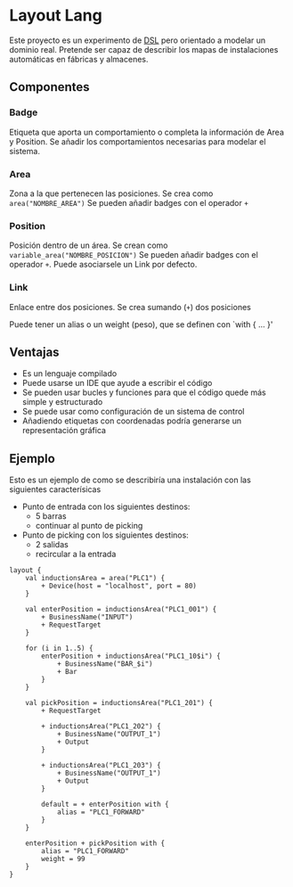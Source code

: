 # Layout Lang

Este proyecto es un experimento de [DSL](https://en.wikipedia.org/wiki/Domain-specific_language) 
pero orientado a modelar un dominio real. Pretende ser capaz de describir los mapas de instalaciones
automáticas en fábricas y almacenes.

## Componentes

### Badge
Etiqueta que aporta un comportamiento o completa la información de Area y Position.
Se añadir los comportamientos necesarias para modelar el sistema.

### Area
Zona a la que pertenecen las posiciones. Se crea como `area("NOMBRE_AREA")`
Se pueden añadir badges con el operador `+`

### Position
Posición dentro de un área. Se crean como `variable_area("NOMBRE_POSICION")`
Se pueden añadir badges con el operador `+`. Puede asociarsele un Link por defecto.

### Link
Enlace entre dos posiciones. Se crea sumando (`+`) dos posiciones 

Puede tener un alias o un weight (peso), que se definen con `with { ... }'

## Ventajas

- Es un lenguaje compilado
- Puede usarse un IDE que ayude a escribir el código
- Se pueden usar bucles y funciones para que el código quede más simple y estructurado
- Se puede usar como configuración de un sistema de control
- Añadiendo etiquetas con coordenadas podría generarse un representación gráfica

## Ejemplo

Esto es un ejemplo de como se describiría una instalación con las siguientes caracterísicas
 - Punto de entrada con los siguientes destinos:
    - 5 barras
    - continuar al punto de picking
 - Punto de picking con los siguientes destinos:
    - 2 salidas
    - recircular a la entrada
    

```
layout {
    val inductionsArea = area("PLC1") {
        + Device(host = "localhost", port = 80)
    }

    val enterPosition = inductionsArea("PLC1_001") {
        + BusinessName("INPUT")
        + RequestTarget
    }

    for (i in 1..5) {
        enterPosition + inductionsArea("PLC1_10$i") {
            + BusinessName("BAR_$i")
            + Bar
        }
    }
    
    val pickPosition = inductionsArea("PLC1_201") {
        + RequestTarget

        + inductionsArea("PLC1_202") {
            + BusinessName("OUTPUT_1")
            + Output
        }

        + inductionsArea("PLC1_203") {
            + BusinessName("OUTPUT_1")
            + Output
        }

        default = + enterPosition with {
            alias = "PLC1_FORWARD"
        }
    }

    enterPosition + pickPosition with {
        alias = "PLC1_FORWARD"
        weight = 99
    }
}
```




